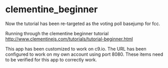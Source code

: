 # clementine_beginner
Now the tutorial has been re-targeted as the voting poll basejump for fcc.

Running through the clementine beginner tutorial
http://www.clementinejs.com/tutorials/tutorial-beginner.html

This app has been customized to work on c9.io. The URL has been configured to work on my own account using port 8080. These items need to be verified for this app to correctly work.